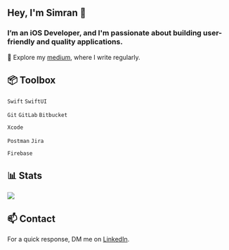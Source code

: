 <h2 align="left">Hey, I'm Simran 👋</h2>
<h3 align="left">I’m an iOS Developer, and I'm passionate about building user-friendly and quality applications.</h3>

📝 Explore my [medium](https://medium.com/@simrankaurg555), where I write regularly.

<h2 align="left">📦 Toolbox</h2>

`Swift` `SwiftUI`

`Git` `GitLab` `Bitbucket`

 `Xcode`

`Postman` `Jira`

`Firebase`

## 📊 Stats

![](https://github-readme-streak-stats.herokuapp.com/?user=simrantechie&theme=dark&hide_border=false)<br/>


<h2 align="left"> 📫 Contact</h2>

For a quick response, DM me on [LinkedIn](https://www.linkedin.com/in/simranjeet-kaur-204015128/).


